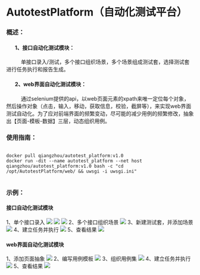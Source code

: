 # AutotestPlatform（自动化测试平台）
### 概述：
####        1、接口自动化测试模块：
            单接口录入/测试，多个接口组织场景，多个场景组成测试套，选择测试套进行任务执行和报告生成。
####         2、web界面自动化测试模块：
            通过selenium提供的api，以web页面元素的xpath来唯一定位每个对象，然后操作对象（点击，输入，移动，获取信息，校验，截屏等），来实现web界面测试自动化。为了应对前端界面的频繁变动，尽可能的减少用例的频繁修改，抽象出【页面-模板-数据】三层，动态组织用例。
        
        

### 使用指南：
<pre><code>
docker pull qiangzhou/autotest_platform:v1.0
docker run -dit --name autotest_platform --net host qiangzhou/autotest_platform:v1.0 bash -c "cd /opt/AutotestPlatform/web/ && uwsgi -i uwsgi.ini"

</pre></code>



### 示例：
#### 接口自动化测试模块
1、单个接口录入
![](https://github.com/qiangzhouf/AutotestPlatform/raw/master/doc/1.png)
![](https://github.com/qiangzhouf/AutotestPlatform/raw/master/doc/6.png)
![](https://github.com/qiangzhouf/AutotestPlatform/raw/master/doc/7.png)
2、多个接口组织场景
![](https://github.com/qiangzhouf/AutotestPlatform/raw/master/doc/2.png)
3、新建测试套，并添加场景
![](https://github.com/qiangzhouf/AutotestPlatform/raw/master/doc/3.png)
4、建立任务并执行
![](https://github.com/qiangzhouf/AutotestPlatform/raw/master/doc/4.png)
5、查看结果
![](https://github.com/qiangzhouf/AutotestPlatform/raw/master/doc/5.png)
#### web界面自动化测试模块
1、添加页面抽象
![](https://github.com/qiangzhouf/AutotestPlatform/raw/master/doc/11.png)
2、编写用例模板
![](https://github.com/qiangzhouf/AutotestPlatform/raw/master/doc/12.png)
3、组织用例集
![](https://github.com/qiangzhouf/AutotestPlatform/raw/master/doc/13.png)
4、建立任务并执行
![](https://github.com/qiangzhouf/AutotestPlatform/raw/master/doc/14.png)
5、查看结果
![](https://github.com/qiangzhouf/AutotestPlatform/raw/master/doc/15.png)

